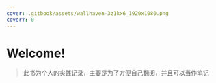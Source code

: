 ```yaml
---
cover: .gitbook/assets/wallhaven-3z1kx6_1920x1080.png
coverY: 0
---
```


# Welcome!

> 此书为个人的实践记录，主要是为了方便自己翻阅，并且可以当作笔记 
